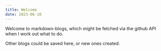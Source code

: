 ```yaml
---
title: Welcome
date: 2023-06-10
---
```

Welcome to markdown-blogs, which might be fetched via the github API when I work out what to do.

Other blogs could be saved here, or new ones created.
